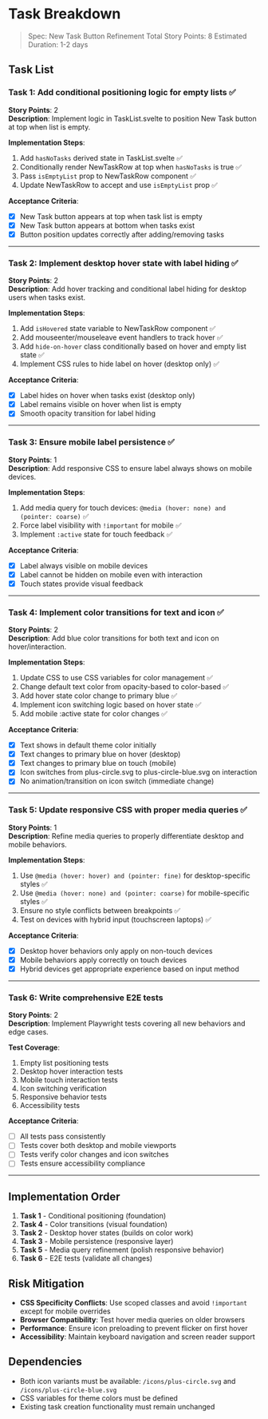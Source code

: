 # Task Breakdown

> Spec: New Task Button Refinement
> Total Story Points: 8
> Estimated Duration: 1-2 days

## Task List

### Task 1: Add conditional positioning logic for empty lists ✅
**Story Points**: 2  
**Description**: Implement logic in TaskList.svelte to position New Task button at top when list is empty.

**Implementation Steps**:
1. Add `hasNoTasks` derived state in TaskList.svelte ✅
2. Conditionally render NewTaskRow at top when `hasNoTasks` is true ✅
3. Pass `isEmptyList` prop to NewTaskRow component ✅
4. Update NewTaskRow to accept and use `isEmptyList` prop ✅

**Acceptance Criteria**:
- [x] New Task button appears at top when task list is empty
- [x] New Task button appears at bottom when tasks exist
- [x] Button position updates correctly after adding/removing tasks

---

### Task 2: Implement desktop hover state with label hiding ✅
**Story Points**: 2  
**Description**: Add hover tracking and conditional label hiding for desktop users when tasks exist.

**Implementation Steps**:
1. Add `isHovered` state variable to NewTaskRow component ✅
2. Add mouseenter/mouseleave event handlers to track hover ✅
3. Add `hide-on-hover` class conditionally based on hover and empty list state ✅
4. Implement CSS rules to hide label on hover (desktop only) ✅

**Acceptance Criteria**:
- [x] Label hides on hover when tasks exist (desktop only)
- [x] Label remains visible on hover when list is empty
- [x] Smooth opacity transition for label hiding

---

### Task 3: Ensure mobile label persistence ✅
**Story Points**: 1  
**Description**: Add responsive CSS to ensure label always shows on mobile devices.

**Implementation Steps**:
1. Add media query for touch devices: `@media (hover: none) and (pointer: coarse)` ✅
2. Force label visibility with `!important` for mobile ✅
3. Implement `:active` state for touch feedback ✅

**Acceptance Criteria**:
- [x] Label always visible on mobile devices
- [x] Label cannot be hidden on mobile even with interaction
- [x] Touch states provide visual feedback

---

### Task 4: Implement color transitions for text and icon ✅
**Story Points**: 2  
**Description**: Add blue color transitions for both text and icon on hover/interaction.

**Implementation Steps**:
1. Update CSS to use CSS variables for color management ✅
2. Change default text color from opacity-based to color-based ✅
3. Add hover state color change to primary blue ✅
4. Implement icon switching logic based on hover state ✅
5. Add mobile :active state for color changes ✅

**Acceptance Criteria**:
- [x] Text shows in default theme color initially
- [x] Text changes to primary blue on hover (desktop)
- [x] Text changes to primary blue on touch (mobile)
- [x] Icon switches from plus-circle.svg to plus-circle-blue.svg on interaction
- [x] No animation/transition on icon switch (immediate change)

---

### Task 5: Update responsive CSS with proper media queries ✅
**Story Points**: 1  
**Description**: Refine media queries to properly differentiate desktop and mobile behaviors.

**Implementation Steps**:
1. Use `@media (hover: hover) and (pointer: fine)` for desktop-specific styles ✅
2. Use `@media (hover: none) and (pointer: coarse)` for mobile-specific styles ✅
3. Ensure no style conflicts between breakpoints ✅
4. Test on devices with hybrid input (touchscreen laptops) ✅

**Acceptance Criteria**:
- [x] Desktop hover behaviors only apply on non-touch devices
- [x] Mobile behaviors apply correctly on touch devices
- [x] Hybrid devices get appropriate experience based on input method

---

### Task 6: Write comprehensive E2E tests
**Story Points**: 2  
**Description**: Implement Playwright tests covering all new behaviors and edge cases.

**Test Coverage**:
1. Empty list positioning tests
2. Desktop hover interaction tests
3. Mobile touch interaction tests
4. Icon switching verification
5. Responsive behavior tests
6. Accessibility tests

**Acceptance Criteria**:
- [ ] All tests pass consistently
- [ ] Tests cover both desktop and mobile viewports
- [ ] Tests verify color changes and icon switches
- [ ] Tests ensure accessibility compliance

---

## Implementation Order

1. **Task 1** - Conditional positioning (foundation)
2. **Task 4** - Color transitions (visual foundation)
3. **Task 2** - Desktop hover states (builds on color work)
4. **Task 3** - Mobile persistence (responsive layer)
5. **Task 5** - Media query refinement (polish responsive behavior)
6. **Task 6** - E2E tests (validate all changes)

## Risk Mitigation

- **CSS Specificity Conflicts**: Use scoped classes and avoid `!important` except for mobile overrides
- **Browser Compatibility**: Test hover media queries on older browsers
- **Performance**: Ensure icon preloading to prevent flicker on first hover
- **Accessibility**: Maintain keyboard navigation and screen reader support

## Dependencies

- Both icon variants must be available: `/icons/plus-circle.svg` and `/icons/plus-circle-blue.svg`
- CSS variables for theme colors must be defined
- Existing task creation functionality must remain unchanged